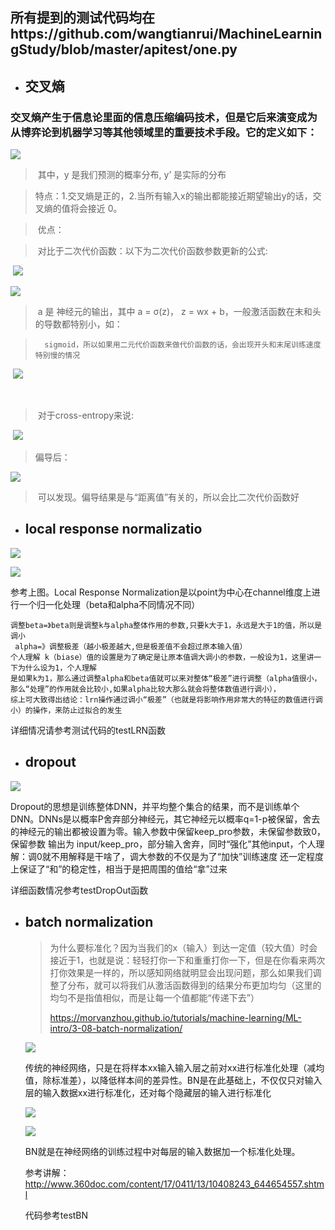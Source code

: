## 所有提到的测试代码均在https://github.com/wangtianrui/MachineLearningStudy/blob/master/apitest/one.py

* ## 交叉熵

### 交叉熵产生于信息论里面的信息压缩编码技术，但是它后来演变成为从博弈论到机器学习等其他领域里的重要技术手段。它的定义如下：

![](https://pic4.zhimg.com/80/v2-8cd1c428c096608e38c46dc0b5433798_hd.jpg)

>  ​							其中，y 是我们预测的概率分布, y’ 是实际的分布

>​		特点：1.交叉熵是正的，2.当所有输入x的输出都能接近期望输出y的话，交叉熵的值将会接近 0。

>​		优点：

>​		对比于二次代价函数：以下为二次代价函数参数更新的公式:

​		                				![](https://pic1.zhimg.com/80/v2-527975d183e4d89e4b918086e4d9b75d_hd.jpg)

![](https://pic1.zhimg.com/80/v2-4d7a9b7d68a8893ddc6d0d75ba082fe9_hd.jpg)

> ​	a 是 神经元的输出，其中 a = σ(z)， z = wx + b，一般激活函数在末和头的导数都特别小，如：     

>       sigmoid，所以如果用二元代价函数来做代价函数的话，会出现开头和末尾训练速度特别慢的情况

​	 					![](https://pic3.zhimg.com/80/v2-e380672ebecf809c6edc79a9f692804b_hd.jpg)

​		

> ​	对于cross-entropy来说:

​		![](https://pic4.zhimg.com/80/v2-c5cfad423e9cdf6e3348411b8cebad34_hd.jpg)

>  	偏导后：

![](https://pic2.zhimg.com/80/v2-8418217157122a69cb3f752ea1af4bb4_hd.jpg)

> ​	可以发现。偏导结果是与“距离值”有关的，所以会比二次代价函数好

* ## local response normalizatio

![](https://github.com/wangtianrui/My-notes/blob/master/pictures/20170713145228303.png?raw=true)



![](https://github.com/wangtianrui/My-notes/blob/master/pictures/20170713162906129.png?raw=true)



参考上图。Local Response Normalization是以point为中心在channel维度上进行一个归一化处理（beta和alpha不同情况不同）

```
调整beta=》beta则是调整k与alpha整体作用的参数,只要k大于1，永远是大于1的值，所以是调小
 alpha=》调整极差（越小极差越大,但是极差值不会超过原本输入值）
个人理解 k（biase）值的设置是为了确定是让原本值调大调小的参数，一般设为1，这里讲一下为什么设为1，个人理解
是如果k为1，那么通过调整alpha和beta值就可以来对整体“极差”进行调整（alpha值很小，那么“处理”的作用就会比较小,如果alpha比较大那么就会将整体数值进行调小），
综上可大致得出结论：lrn操作通过调小“极差”（也就是将影响作用非常大的特征的数值进行调小）的操作，来防止过拟合的发生
```

详细情况请参考测试代码的testLRN函数

* ## dropout

![](https://github.com/wangtianrui/My-notes/blob/master/pictures/7e31586d15d887ae0901452e2e1b1c6cb94f882e.png?raw=true)

Dropout的思想是训练整体DNN，并平均整个集合的结果，而不是训练单个DNN。DNNs是以概率P舍弃部分神经元，其它神经元以概率q=1-p被保留，舍去的神经元的输出都被设置为零。输入参数中保留keep_pro参数，未保留参数致0，保留参数 输出为 input/keep_pro，部分输入舍弃，同时“强化”其他input，个人理解：调0就不用解释是干啥了，调大参数的不仅是为了“加快”训练速度	还一定程度上保证了“和”的稳定性，相当于是把周围的值给“拿”过来

详细函数情况参考testDropOut函数

* ## batch normalization

  > 为什么要标准化？因为当我们的x（输入）到达一定值（较大值）时会接近于1，也就是说：轻轻打你一下和重重打你一下，但是在你看来两次打你效果是一样的，所以感知网络就明显会出现问题，那么如果我们调整了分布，就可以将我们从激活函数得到的结果分布更加均匀（这里的均匀不是指值相似，而是让每一个值都能“传递下去”）
  >
  > https://morvanzhou.github.io/tutorials/machine-learning/ML-intro/3-08-batch-normalization/

  ![](![20170721163014837.png](https://github.com/wangtianrui/My-notes/blob/master/pictures/20170721163014837.png?raw=true))

  传统的神经网络，只是在将样本xx输入输入层之前对xx进行标准化处理（减均值，除标准差），以降低样本间的差异性。BN是在此基础上，不仅仅只对输入层的输入数据xx进行标准化，还对每个隐藏层的输入进行标准化

  ![](![20170721163449112.png](https://github.com/wangtianrui/My-notes/blob/master/pictures/20170721163449112.png?raw=true))

  ![](https://github.com/wangtianrui/My-notes/blob/master/pictures/TIM%E5%9B%BE%E7%89%8720180328214911.png?raw=true)

  BN就是在神经网络的训练过程中对每层的输入数据加一个标准化处理。

  参考讲解：http://www.360doc.com/content/17/0411/13/10408243_644654557.shtml

  代码参考testBN